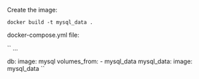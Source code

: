 Create the image:

``docker build -t mysql_data .``

docker-compose.yml file:

``
...

db:
    image: mysql
    volumes_from:
        - mysql_data
mysql_data:
    image: mysql_data
``